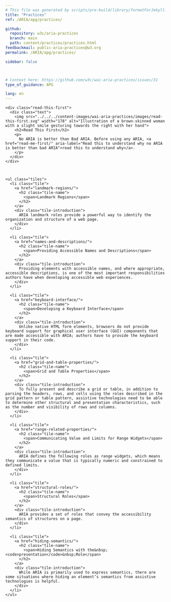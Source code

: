 ```yaml
---
# This file was generated by scripts/pre-build/library/formatForJekyll.js
title: "Practices"
ref: /ARIA/apg/practices/

github:
  repository: w3c/aria-practices
  branch: main
  path: content/practices/practices.html
feedbackmail: public-aria-practices@w3.org
permalink: /ARIA/apg/practices/

sidebar: false



# Context here: https://github.com/w3c/wai-aria-practices/issues/31
type_of_guidance: APG

lang: en
---
```

<meta charset="UTF-8" />
<meta http-equiv="X-UA-Compatible" content="IE=edge" />
<meta name="viewport" content="width=device-width, initial-scale=1.0" />
<title>Practices</title>

<script src="../../../content-assets/wai-aria-practices/shared/js/highlight.pack.js"></script>
<script src="../../../content-assets/wai-aria-practices/shared/js/app.js"></script>

<script
  data-read-this-first="showImage:true"
  src="../../../content-assets/wai-aria-practices/shared/js/read-this-first.js"
></script>


<link 
  rel="stylesheet"
  href="{{ '/content-assets/wai-aria-practices/styles.css' | relative_url }}"
>
<!-- Code highlighting styles -->
<link 
  rel="stylesheet"
  href="{{ '/content-assets/wai-aria-practices/shared/css/github.css' | relative_url }}"
>


<script>
    const parentPage = window.location.pathname.match(
      /\/(patterns|practices|about)\//
    )?.[1];
    if (parentPage) {
      const parentHref = 'a[href*="' + parentPage + '"]';
      document.querySelector(parentHref).classList.add('active');
    }
  </script>
<div>

    
    <div class="read-this-first">
      <div class="text">
        <img src="../../../content-images/wai-aria-practices/images/read-this-first.svg" width="178" alt="Illustration of a brown-skinned woman with a slight smile gesturing towards the right with her hand">
        <h2>Read This First</h2>
        <p>
          No ARIA is better than Bad ARIA. Before using any ARIA, <a href="read-me-first/" aria-label="Read this to understand why no ARIA is better than bad ARIA">read this to understand why</a>.
        </p>
      </div>
    </div>
  
    
    
    <ul class="tiles">
      <li class="tile">
        <a href="landmark-regions/">
          <h2 class="tile-name">
            <span>Landmark Regions</span>
          </h2>
        </a>
        <div class="tile-introduction">
          ARIA landmark roles provide a powerful way to identify the organization and structure of a web page.
        </div>
      </li>

      <li class="tile">
        <a href="names-and-descriptions/">
          <h2 class="tile-name">
            <span>Providing Accessible Names and Descriptions</span>
          </h2>
        </a>
        <div class="tile-introduction">
          Providing elements with accessible names, and where appropriate, accessible descriptions, is one of the most important responsibilities authors have when developing accessible web experiences.
        </div>
      </li>

      <li class="tile">
        <a href="keyboard-interface/">
          <h2 class="tile-name">
            <span>Developing a Keyboard Interface</span>
          </h2>
        </a>
        <div class="tile-introduction">
          Unlike native HTML form elements, browsers do not provide keyboard support for graphical user interface (GUI) components that are made accessible with ARIA; authors have to provide the keyboard support in their code.
        </div>
      </li>

      <li class="tile">
        <a href="grid-and-table-properties/">
          <h2 class="tile-name">
            <span>Grid and Table Properties</span>
          </h2>
        </a>
        <div class="tile-introduction">
          To fully present and describe a grid or table, in addition to parsing the headers, rows, and cells using the roles described in the grid pattern or table pattern, assistive technologies need to be able to determine other structural and presentation characteristics, such as the number and visibility of rows and columns.
        </div>
      </li>

      <li class="tile">
        <a href="range-related-properties/">
          <h2 class="tile-name">
            <span>Communicating Value and Limits for Range Widgets</span>
          </h2>
        </a>
        <div class="tile-introduction">
          ARIA defines the following roles as range widgets, which means they communicate a value that is typically numeric and constrained to defined limits.
        </div>
      </li>

      <li class="tile">
        <a href="structural-roles/">
          <h2 class="tile-name">
            <span>Structural Roles</span>
          </h2>
        </a>
        <div class="tile-introduction">
          ARIA provides a set of roles that convey the accessibility semantics of structures on a page.
        </div>
      </li>

      <li class="tile">
        <a href="hiding-semantics/">
          <h2 class="tile-name">
            <span>Hiding Semantics with the&nbsp;<code>presentation</code>&nbsp;Role</span>
          </h2>
        </a>
        <div class="tile-introduction">
          While ARIA is primarily used to express semantics, there are some situations where hiding an element’s semantics from assistive technologies is helpful.
        </div>
      </li>
    </ul>
  
  
</div>
<script
  src="{{ '/content-assets/wai-aria-practices/shared/js/skipto.js' | relative_url }}"
  data-skipto="colorTheme:aria; displayOption:popup; containerElement:div"
></script>

